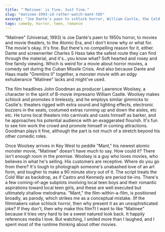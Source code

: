 ```yaml
---
title: "'Matinee' is fine. Just fine."
slug: "matinee-1993-id-rather-watch-mant-tbh"
excerpt: "Joe Dante's paen to schlock horror, William Castle, the Cold War, and I don't know why or what for."
tags: comedy, horror, teen, romance
---
```

"Matinee" (Universal, 1993) is Joe Dante's paen to 1950s horror, to movies and movie theaters, to the Atomic Era, and I don't know why or what for. The movie's okay. It's fine. But there's no compelling reason for it, either. Dante and screenwriter Charles S Hass take the safest route they can find through the material, and it's...you know what? Soft hearted and rosey and fine family viewing. Which is weird for a movie about horror movies, a comedy set during the Cuban Missile Crisis. And also because Dante and Haas made "Gremlins II" together, a monster movie with an edgy exhuberance "Matinee" lacks and might've used.

The film headlines John Goodman as producer Lawrence Woolsey, a character in the spirit of B-movie impresario William Castle. Woolsey makes schlock and promotes it tirelessly, and he employs similar gimmicks to Castle's: theaters rigged with extra sound and lighting effects, electronic buzzers in the seats, costumed extras running up and down the aisles, etc etc. He turns local theaters into carnivals and casts himself as barker, and he approaches his potential audience with an exaggerated flourish. It's fun to see him work the crowd and promote himself in coming attractions. Goodman plays it fine, although the part is not much of a stretch beyond his other comedic roles.

Once Woolsey arrives in Key West to peddle "Mant," his newest atomic monster movie, "Matinee" doesn't have much to say. How could it? There isn't enough room in the premise. Woolsey is a guy who loves movies, who believes in what he's selling. His customers are receptive. Where do you go from there? It's tough to photograph someone's unabashed love of an art form, and tougher to make a 90 minute story out of it. The script treats the Cold War as backdrop, as if Castro and Kennedy are period tie-ins. There's a few coming-of-age subplots involving local teen boys and their romantic aspirations toward local teen girls, and these are well executed but ultimately shallow melodrama. "Mant," the film-within-a-film, is positioned broadly, as parody, which strikes me as a conceptual mistake. (If the filmmakers value schlock horror, then why present it as an unsophisticated joke? If they don't, then why make this film?) I want to like "Matinee" because it tries very hard to be a sweet natured look back. It happily references media I love. But watching, I smiled more than I laughed, and I spent most of the runtime thinking about other movies.
